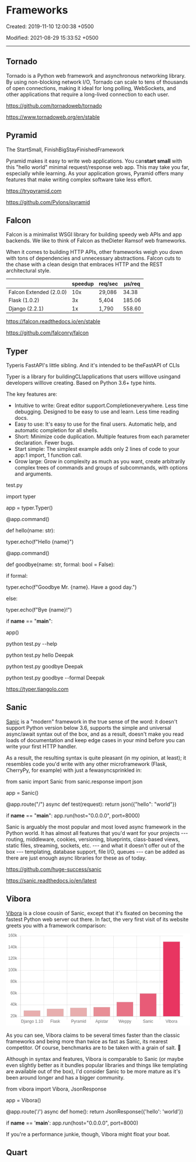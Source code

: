 # Frameworks

Created: 2019-11-10 12:00:38 +0500

Modified: 2021-08-29 15:33:52 +0500

---

## Tornado

Tornado is a Python web framework and asynchronous networking library. By using non-blocking network I/O, Tornado can scale to tens of thousands of open connections, making it ideal for long polling, WebSockets, and other applications that require a long-lived connection to each user.

<https://github.com/tornadoweb/tornado>

<https://www.tornadoweb.org/en/stable>

## Pyramid

The StartSmall, FinishBigStayFinishedFramework

Pyramid makes it easy to write web applications. You can**start small** with this "hello world" minimal request/response web app. This may take you far, especially while learning. As your application grows, Pyramid offers many features that make writing complex software take less effort.

<https://trypyramid.com>

<https://github.com/Pylons/pyramid>

## Falcon

Falcon is a minimalist WSGI library for building speedy web APIs and app backends. We like to think of Falcon as theDieter Ramsof web frameworks.

When it comes to building HTTP APIs, other frameworks weigh you down with tons of dependencies and unnecessary abstractions. Falcon cuts to the chase with a clean design that embraces HTTP and the REST architectural style.

|                        | **speedup** | **req/sec** | **μs/req** |
|-------------------------|-------------|-------------|------------|
| Falcon Extended (2.0.0) | 10x         | 29,086      | 34.38      |
| Flask (1.0.2)           | 3x          | 5,404       | 185.06     |
| Django (2.2.1)          | 1x          | 1,790       | 558.60     |

<https://falcon.readthedocs.io/en/stable>

<https://github.com/falconry/falcon>

## Typer

Typeris FastAPI's little sibling. And it's intended to be theFastAPI of CLIs

Typer is a library for buildingCLIapplications that users willlove usingand developers willlove creating. Based on Python 3.6+ type hints.

The key features are:

- Intuitive to write: Great editor support.Completioneverywhere. Less time debugging. Designed to be easy to use and learn. Less time reading docs.
- Easy to use: It's easy to use for the final users. Automatic help, and automatic completion for all shells.
- Short: Minimize code duplication. Multiple features from each parameter declaration. Fewer bugs.
- Start simple: The simplest example adds only 2 lines of code to your app:1 import, 1 function call.
- Grow large: Grow in complexity as much as you want, create arbitrarily complex trees of commands and groups of subcommands, with options and arguments.

test.py

import typer

app = typer.Typer()

@app.command()

def hello(name: str):

typer.echo(f"Hello {name}")

@app.command()

def goodbye(name: str, formal: bool = False):

if formal:

typer.echo(f"Goodbye Mr. {name}. Have a good day.")

else:

typer.echo(f"Bye {name}!")

if **name** == "**main**":

app()

python test.py --help

python test.py hello Deepak

python test.py goodbye Deepak

python test.py goodbye --formal Deepak

<https://typer.tiangolo.com>

## Sanic

[Sanic](https://sanicframework.org/) is a "modern" framework in the true sense of the word: it doesn't support Python version below 3.6, supports the simple and universal async/await syntax out of the box, and as a result, doesn't make you read loads of documentation and keep edge cases in your mind before you can write your first HTTP handler.

As a result, the resulting syntax is quite pleasant (in my opinion, at least); it resembles code you'd write with any other microframework (Flask, CherryPy, for example) with just a fewasyncsprinkled in:

from sanic import Sanic
from sanic.response import json

app = Sanic()

@app.route("/")
async def test(request):
return json({"hello": "world"})

if **name** == "**main**":
app.run(host="0.0.0.0", port=8000)

Sanic is arguably the most popular and most loved async framework in the Python world. It has almost all features that you'd want for your projects --- routing, middleware, cookies, versioning, blueprints, class-based views, static files, streaming, sockets, etc. --- and what it doesn't offer out of the box --- templating, database support, file I/O, queues --- can be added as there are just enough async libraries for these as of today.

<https://github.com/huge-success/sanic>

<https://sanic.readthedocs.io/en/latest>

## Vibora

[Vibora](https://vibora.io/) is a close cousin of Sanic, except that it's fixated on becoming the fastest Python web server out there. In fact, the very first visit of its website greets you with a framework comparison:

![vibora-perf](media/Frameworks-image1.png)

As you can see, Vibora claims to be several times faster than the classic frameworks and being more than twice as fast as Sanic, its nearest competitor. Of course, benchmarks are to be taken with a grain of salt. 🙂

Although in syntax and features, Vibora is comparable to Sanic (or maybe even slightly better as it bundles popular libraries and things like templating are available out of the box), I'd consider Sanic to be more mature as it's been around longer and has a bigger community.

from vibora import Vibora, JsonResponse

app = Vibora()

@app.route('/')
async def home():
return JsonResponse({'hello': 'world'})

if **name** == '**main**':
app.run(host="0.0.0.0", port=8000)

If you're a performance junkie, though, Vibora might float your boat.

## Quart
